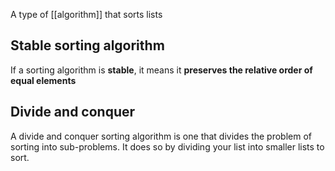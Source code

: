 A type of [[algorithm]] that sorts lists

## Stable sorting algorithm

If a sorting algorithm is **stable**, it means it **preserves the relative order of equal elements**

## Divide and conquer

A divide and conquer sorting algorithm is one that divides the problem of sorting into sub-problems.
It does so by dividing your list into smaller lists to sort.